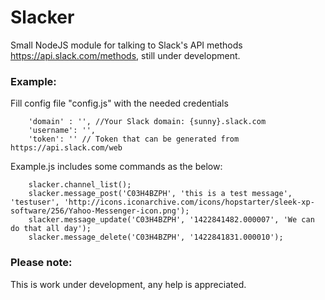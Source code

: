 # Slacker
Small NodeJS module for talking to Slack's API methods https://api.slack.com/methods, still under development.

### Example:
Fill config file "config.js" with the needed credentials

        'domain' : '', //Your Slack domain: {sunny}.slack.com
	    'username': '',
	    'token': '' // Token that can be generated from https://api.slack.com/web

Example.js includes some commands as the below:

        slacker.channel_list();
        slacker.message_post('C03H4BZPH', 'this is a test message', 'testuser', 'http://icons.iconarchive.com/icons/hopstarter/sleek-xp-software/256/Yahoo-Messenger-icon.png');
        slacker.message_update('C03H4BZPH', '1422841482.000007', 'We can do that all day');
        slacker.message_delete('C03H4BZPH', '1422841831.000010');
        

### Please note:
This is work under development, any help is appreciated.
